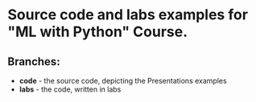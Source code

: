 # Source code and labs examples for "ML with Python" Course.

## Branches:
  - **code** - the source code, depicting the Presentations examples
  - **labs** - the code, written in labs

